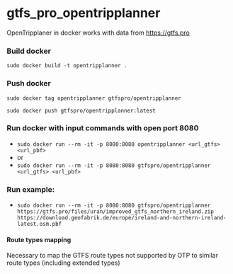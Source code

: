 # gtfs_pro_opentripplanner

OpenTripplaner in docker works with data from https://gtfs.pro 


### Build docker
```sudo docker build -t opentripplanner .```

### Push docker
```sudo docker tag opentripplanner gtfspro/opentripplanner```

```sudo docker push gtfspro/opentripplanner:latest```

### Run docker with input commands with open port 8080
* ```sudo docker run --rm -it -p 8080:8080 opentripplanner <url_gtfs> <url_pbf>```
* or
* ```sudo docker run --rm -it -p 8080:8080 gtfspro/opentripplanner <url_gtfs> <url_pbf>```

### Run example:
* ```sudo docker run --rm -it -p 8080:8080 gtfspro/opentripplanner https://gtfs.pro/files/uran/improved_gtfs_northern_ireland.zip https://download.geofabrik.de/europe/ireland-and-northern-ireland-latest.osm.pbf```

#### Route types mapping
Necessary to map the GTFS route types not supported by OTP to similar route types (including extended types)
